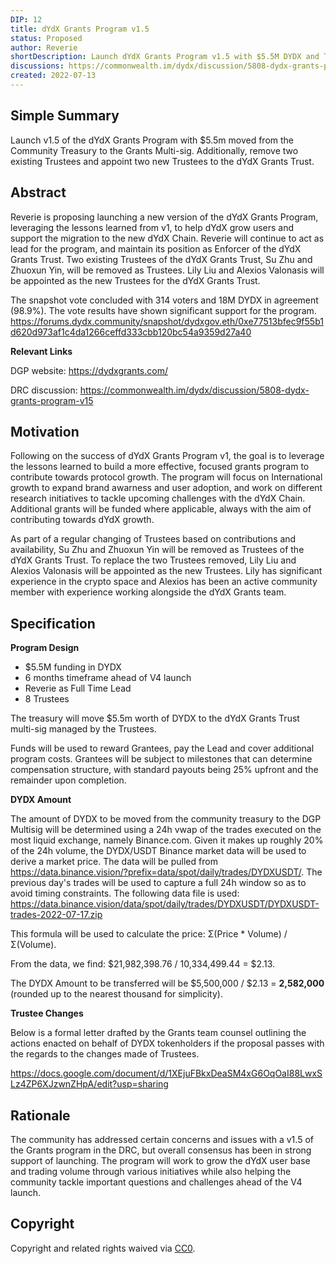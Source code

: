 ```yaml
---
DIP: 12
title: dYdX Grants Program v1.5
status: Proposed
author: Reverie
shortDescription: Launch dYdX Grants Program v1.5 with $5.5M DYDX and Two new Trusteees
discussions: https://commonwealth.im/dydx/discussion/5808-dydx-grants-program-v15
created: 2022-07-13
---
```


## Simple Summary

Launch v1.5 of the dYdX Grants Program with $5.5m moved from the Community Treasury to the Grants Multi-sig. Additionally, remove two existing Trustees and appoint two new Trustees to the dYdX Grants Trust.

## Abstract

Reverie is proposing launching a new version of the dYdX Grants Program, leveraging the lessons learned from v1, to help dYdX grow users and support the migration to the new dYdX Chain.
Reverie will continue to act as lead for the program, and maintain its position as Enforcer of the dYdX Grants Trust.
Two existing Trustees of the dYdX Grants Trust, Su Zhu and Zhuoxun Yin, will be removed as Trustees.
Lily Liu and Alexios Valonasis will be appointed as the new Trustees for the dYdX Grants Trust.

The snapshot vote concluded with 314 voters and 18M DYDX in agreement (98.9%). The vote results have shown significant support for the program.
https://forums.dydx.community/snapshot/dydxgov.eth/0xe77513bfec9f55b1d620d973af1c4da1266ceffd333cbb120bc54a9359d27a40

**Relevant Links**

DGP website: https://dydxgrants.com/

DRC discussion: https://commonwealth.im/dydx/discussion/5808-dydx-grants-program-v15

## Motivation

Following on the success of dYdX Grants Program v1, the goal is to leverage the lessons learned to build a more effective, focused grants program to contribute towards protocol growth.
The program will focus on International growth to expand brand awarness and user adoption, and work on different research initiatives to tackle upcoming challenges with the dYdX Chain.
Additional grants will be funded where applicable, always with the aim of contributing towards dYdX growth.

As part of a regular changing of Trustees based on contributions and availability, Su Zhu and Zhuoxun Yin will be removed as Trustees of the dYdX Grants Trust.
To replace the two Trustees removed, Lily Liu and Alexios Valonasis will be appointed as the new Trustees. Lily has significant experience in the crypto space and Alexios has been an active community member with experience working alongside the dYdX Grants team.

## Specification

**Program Design**

* $5.5M funding in DYDX
* 6 months timeframe ahead of V4 launch
* Reverie as Full Time Lead
* 8 Trustees

The treasury will move $5.5m worth of DYDX to the dYdX Grants Trust multi-sig managed by the Trustees.

Funds will be used to reward Grantees, pay the Lead and cover additional program costs. Grantees will be subject to milestones that can determine compensation structure, with standard payouts being 25% upfront and the remainder upon completion.

**DYDX Amount**

The amount of DYDX to be moved from the community treasury to the DGP Multisig will be determined using a 24h vwap of the trades executed on the most liquid exchange, namely Binance.com. Given it makes up roughly 20% of the 24h volume, the DYDX/USDT Binance market data will be used to derive a market price. The data will be pulled from https://data.binance.vision/?prefix=data/spot/daily/trades/DYDXUSDT/. The previous day's trades will be used to capture a full 24h window so as to avoid timing constraints. The following data file is used: https://data.binance.vision/data/spot/daily/trades/DYDXUSDT/DYDXUSDT-trades-2022-07-17.zip

This formula will be used to calculate the price: Σ(Price * Volume) / Σ(Volume).

From the data, we find: $21,982,398.76 / 10,334,499.44 = $2.13.

The DYDX Amount to be transferred will be $5,500,000 / $2.13 = **2,582,000** (rounded up to the nearest thousand for simplicity).

**Trustee Changes**

Below is a formal letter drafted by the Grants team counsel outlining the actions enacted on behalf of DYDX tokenholders if the proposal passes with the regards to the changes made of Trustees.

https://docs.google.com/document/d/1XEjuFBkxDeaSM4xG6OqOaI88LwxSLz4ZP6XJzwnZHpA/edit?usp=sharing

## Rationale

The community has addressed certain concerns and issues with a v1.5 of the Grants program in the DRC, but overall consensus has been in strong support of launching. The program will work to grow the dYdX user base and trading volume through various initiatives while also helping the community tackle important questions and challenges ahead of the V4 launch.


## Copyright

Copyright and related rights waived via [CC0](https://creativecommons.org/publicdomain/zero/1.0/).
